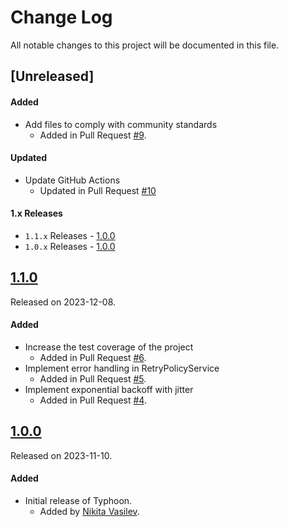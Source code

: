 # Change Log
All notable changes to this project will be documented in this file.

## [Unreleased]
#### Added
- Add files to comply with community standards
  - Added in Pull Request [#9](https://github.com/space-code/typhoon/pull/9).

#### Updated
- Update GitHub Actions
  - Updated in Pull Request [#10](https://github.com/space-code/typhoon/pull/10)

#### 1.x Releases
- `1.1.x` Releases - [1.0.0](#110)
- `1.0.x` Releases - [1.0.0](#100)

## [1.1.0](https://github.com/space-code/typhoon/releases/tag/1.1.0)
Released on 2023-12-08.

#### Added
- Increase the test coverage of the project
  - Added in Pull Request [#6](https://github.com/space-code/typhoon/pull/6).
- Implement error handling in RetryPolicyService
  - Added in Pull Request [#5](https://github.com/space-code/typhoon/pull/5).
- Implement exponential backoff with jitter
  - Added in Pull Request [#4](https://github.com/space-code/typhoon/pull/4).

## [1.0.0](https://github.com/space-code/typhoon/releases/tag/1.0.0)
Released on 2023-11-10.

#### Added
- Initial release of Typhoon.
  - Added by [Nikita Vasilev](https://github.com/nik3212).